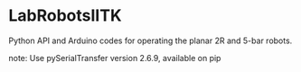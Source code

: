 # LabRobotsIITK
Python API and Arduino codes for operating the planar 2R and 5-bar robots.

note:
Use pySerialTransfer version 2.6.9, available on pip
